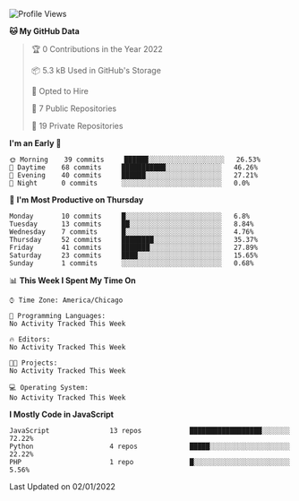 <!--START_SECTION:waka-->
![Profile Views](http://img.shields.io/badge/Profile%20Views-0-blue)

**🐱 My GitHub Data** 

> 🏆 0 Contributions in the Year 2022
 > 
> 📦 5.3 kB Used in GitHub's Storage 
 > 
> 💼 Opted to Hire
 > 
> 📜 7 Public Repositories 
 > 
> 🔑 19 Private Repositories  
 > 
**I'm an Early 🐤** 

```text
🌞 Morning    39 commits     ██████░░░░░░░░░░░░░░░░░░░   26.53% 
🌆 Daytime    68 commits     ███████████░░░░░░░░░░░░░░   46.26% 
🌃 Evening    40 commits     ██████░░░░░░░░░░░░░░░░░░░   27.21% 
🌙 Night      0 commits      ░░░░░░░░░░░░░░░░░░░░░░░░░   0.0%

```
📅 **I'm Most Productive on Thursday** 

```text
Monday       10 commits     █░░░░░░░░░░░░░░░░░░░░░░░░   6.8% 
Tuesday      13 commits     ██░░░░░░░░░░░░░░░░░░░░░░░   8.84% 
Wednesday    7 commits      █░░░░░░░░░░░░░░░░░░░░░░░░   4.76% 
Thursday     52 commits     ████████░░░░░░░░░░░░░░░░░   35.37% 
Friday       41 commits     ███████░░░░░░░░░░░░░░░░░░   27.89% 
Saturday     23 commits     ████░░░░░░░░░░░░░░░░░░░░░   15.65% 
Sunday       1 commits      ░░░░░░░░░░░░░░░░░░░░░░░░░   0.68%

```


📊 **This Week I Spent My Time On** 

```text
⌚︎ Time Zone: America/Chicago

💬 Programming Languages: 
No Activity Tracked This Week

🔥 Editors: 
No Activity Tracked This Week

🐱‍💻 Projects: 
No Activity Tracked This Week

💻 Operating System: 
No Activity Tracked This Week

```

**I Mostly Code in JavaScript** 

```text
JavaScript               13 repos            ██████████████████░░░░░░░   72.22% 
Python                   4 repos             █████░░░░░░░░░░░░░░░░░░░░   22.22% 
PHP                      1 repo              █░░░░░░░░░░░░░░░░░░░░░░░░   5.56%

```



 Last Updated on 02/01/2022
<!--END_SECTION:waka-->
